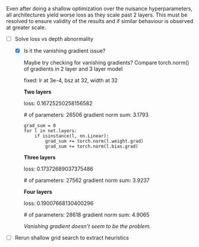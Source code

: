 Even after doing a shallow optimization over the nuisance hyperparameters, all architectures yield worse loss as they scale past 2 layers. This must be resolved to ensure validity of the results and if similar behaviour is observed at greater scale.

- [ ] Solve loss vs depth abnormality
  - [x] Is it the vanishing gradient issue?

    Maybe try checking for vanishing gradients?
    Compare torch.norm() of gradients in 2 layer and 3 layer model

    fixed: lr at 3e-4, bsz at 32, width at 32

    **Two layers**

    loss: 0.16725250258156582

    \# of parameters: 26506
    gradient norm sum: 3.1793

    ```
    grad_sum = 0
    for l in net.layers:
        if isinstance(l, nn.Linear):
            grad_sum += torch.norm(l.weight.grad)
            grad_sum += torch.norm(l.bias.grad)
    ```

    **Three layers**

    loss: 0.17372689037375486

    \# of parameters: 27562
    gradient norm sum: 3.9237

    **Four layers**

    loss: 0.19007668130400296

    \# of parameters: 28618
    gradient norm sum: 4.9065


    *Vanishing gradient doesn't seem to be the problem.*



- [ ] Rerun shallow grid search to extract heuristics